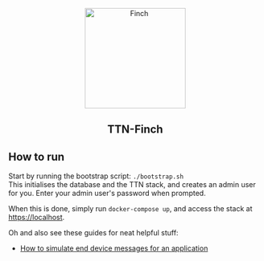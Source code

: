 <p align="center">
    <img src="https://user-images.githubusercontent.com/35915730/79220305-0a193c00-7e54-11ea-93f4-2e06a58ea09f.png" alt="Finch" height="200" />
</p>
<h2 align="center">TTN-Finch</h2>

## How to run
Start by running the bootstrap script: `./bootstrap.sh`  
This initialises the database and the TTN stack, and creates an admin user for you.
Enter your admin user's password when prompted.  

When this is done, simply run `docker-compose up`, and access the stack at [https://localhost](https://localhost).

Oh and also see these guides for neat helpful stuff:  
* [How to simulate end device messages for an application](./docs/simulate-device-messages.md)
